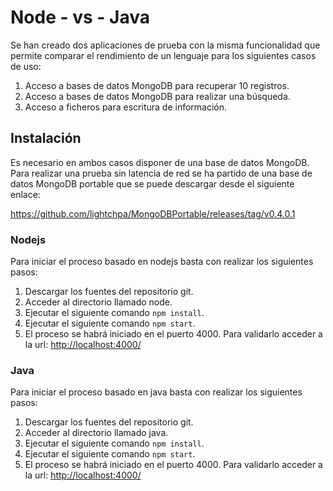 # Node - vs - Java

Se han creado dos aplicaciones de prueba con la misma funcionalidad que permite comparar el rendimiento de un lenguaje para los siguientes casos de uso:

1. Acceso a bases de datos MongoDB para recuperar 10 registros.
2. Acceso a bases de datos MongoDB para realizar una búsqueda.
3. Acceso a ficheros para escritura de información.

## Instalación

Es necesario en ambos casos disponer de una base de datos MongoDB. Para realizar una prueba sin latencia de red se ha partido de una base de datos MongoDB portable que se puede descargar desde el siguiente enlace:

https://github.com/lightchpa/MongoDBPortable/releases/tag/v0.4.0.1

### Nodejs

Para iniciar el proceso basado en nodejs basta con realizar los siguientes pasos:

1. Descargar los fuentes del repositorio git.
2. Acceder al directorio llamado node.
3. Ejecutar el siguiente comando `npm install`.
4. Ejecutar el siguiente comando `npm start`.
5. El proceso se habrá iniciado en el puerto 4000. Para validarlo acceder a la url: [http://localhost:4000/](http://localhost:4000/)
 

### Java

Para iniciar el proceso basado en java basta con realizar los siguientes pasos:

1. Descargar los fuentes del repositorio git.
2. Acceder al directorio llamado java.
3. Ejecutar el siguiente comando `npm install`.
4. Ejecutar el siguiente comando `npm start`.
5. El proceso se habrá iniciado en el puerto 4000. Para validarlo acceder a la url: [http://localhost:4000/](http://localhost:4000/)

